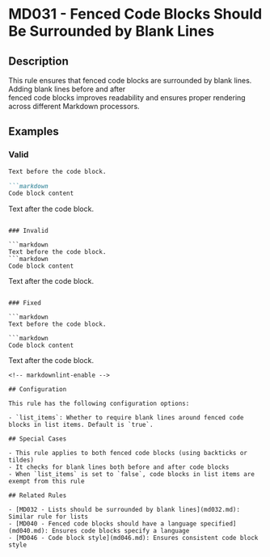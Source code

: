 # MD031 - Fenced Code Blocks Should Be Surrounded by Blank Lines

## Description

This rule ensures that fenced code blocks are surrounded by blank lines. Adding blank lines before and after  
fenced code blocks improves readability and ensures proper rendering across different Markdown processors.

<!-- markdownlint-disable -->
## Examples

### Valid

```markdown
Text before the code block.

```markdown
Code block content
```

Text after the code block.
```

### Invalid

```markdown
Text before the code block.
```markdown
Code block content
```
Text after the code block.
```

### Fixed

```markdown
Text before the code block.

```markdown
Code block content
```

Text after the code block.
```
<!-- markdownlint-enable -->

## Configuration

This rule has the following configuration options:

- `list_items`: Whether to require blank lines around fenced code blocks in list items. Default is `true`.

## Special Cases

- This rule applies to both fenced code blocks (using backticks or tildes)
- It checks for blank lines both before and after code blocks
- When `list_items` is set to `false`, code blocks in list items are exempt from this rule

## Related Rules

- [MD032 - Lists should be surrounded by blank lines](md032.md): Similar rule for lists
- [MD040 - Fenced code blocks should have a language specified](md040.md): Ensures code blocks specify a language
- [MD046 - Code block style](md046.md): Ensures consistent code block style
